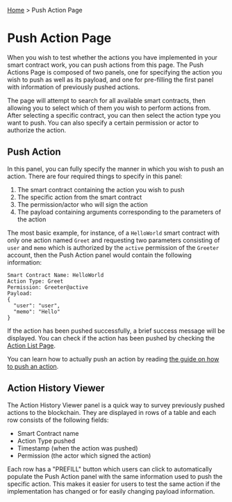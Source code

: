 [Home](../..) > Push Action Page

# Push Action Page

When you wish to test whether the actions you have implemented in your smart contract work, you can push actions from this page. The Push Actions Page is composed of two panels, one for specifying the action you wish to push as well as its payload, and one for pre-filling the first panel with information of previously pushed actions. 

The page will attempt to search for all available smart contracts, then allowing you to select which of them you wish to perform actions from. After selecting a specific contract, you can then select the action type you want to push. You can also specify a certain permission or actor to authorize the action. 

## Push Action 

In this panel, you can fully specify the manner in which you wish to push an action. There are four required things to specify in this panel:

1. The smart contract containing the action you wish to push
2. The specific action from the smart contract
3. The permission/actor who will sign the action
4. The payload containing arguments corresponding to the parameters of the action

The most basic example, for instance, of a `HelloWorld` smart contract with only one action named `Greet` and requesting two parameters consisting of `user` and `memo` which is authorized by the `active` permission of the `Greeter` account, then the Push Action panel would contain the following information:

```
Smart Contract Name: HelloWorld
Action Type: Greet
Permission: Greeter@active
Payload:
{
  "user": "user",
  "memo": "Hello"
}
```

If the action has been pushed successfully, a brief success message will be displayed. You can check if the action has been pushed by checking the [Action List Page](../action-list-page.md). 

You can learn how to actually push an action by reading [the guide on how to push an action](../../guides/push-action).

## Action History Viewer

The Action History Viewer panel is a quick way to survey previously pushed actions to the blockchain. They are displayed in rows of a table and each row consists of the following fields:
* Smart Contract name
* Action Type pushed
* Timestamp (when the action was pushed)
* Permission (the actor which signed the action)

Each row has a "PREFILL" button which users can click to automatically populate the Push Action panel with the same information used to push the specific action. This makes it easier for users to test the same action if the implementation has changed or for easily changing payload information. 
